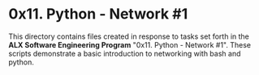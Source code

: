 # 0x11. Python - Network #1
This directory contains files created in response to tasks set forth in the **ALX Software Engineering Program** "0x11. Python - Network #1". These scripts demonstrate a basic introduction to networking with bash and python.
